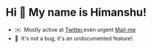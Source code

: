 Hi 👋 My name is Himanshu!
==========================

* ✉️  Mostly active at [Twitter](https://twitter.com/himansh44932539),even urgent [Mail-me](himanshujay261201@gmail.com)
* 🤝  It's not a bug, it's an undocumented feature!.




